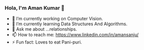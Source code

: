 ### Hola, I'm Aman Kumar 👋



- 🔭 I’m currently working on Computer Vision.
- 🌱 I’m currently learning Data Structures And Algorithms.
- 💬 Ask me about ...relationships.
- 📫 How to reach me: https://www.linkedin.com/in/amansanju/
- ⚡ Fun fact: Loves to eat Pani-puri.

